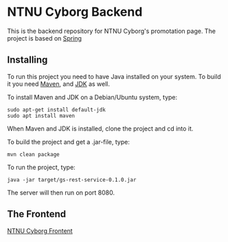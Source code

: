 # NTNU Cyborg Backend

This is the backend repository for NTNU Cyborg's promotation page.
The project is based on [Spring](https://spring.io/ "A JVM-based server framework")

## Installing

To run this project you need to have Java installed on your system.
To build it you need [Maven](https://maven.apache.org/ "Among many other things, a practical build tool for Java"), and [JDK](https://www.oracle.com/technetwork/java/javaee/downloads/jdk8-downloads-2133151.html "Java Devlopment Kit") as well.

To install Maven and JDK on a Debian/Ubuntu system, type:
```
sudo apt-get install default-jdk
sudo apt install maven
```

When Maven and JDK is installed, clone the project and cd into it.  

To build the project and get a .jar-file, type:
```
mvn clean package
```

To run the project, type:
```
java -jar target/gs-rest-service-0.1.0.jar
```

The server will then run on port 8080.

## The Frontend
[NTNU Cyborg Frontent](https://github.com/Astroxslurg/ntnu-cyborg_node "A Node/Next-based frontend repo")
